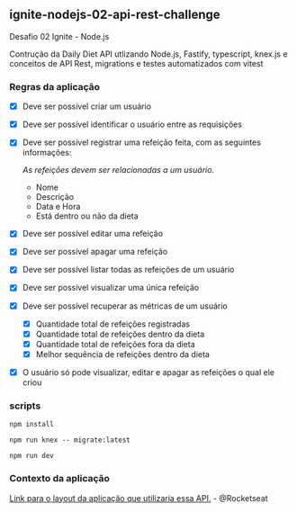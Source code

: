 ## ignite-nodejs-02-api-rest-challenge

Desafio 02 Ignite - Node.js 

Contrução da Daily Diet API utlizando Node.js, Fastify, typescript, knex.js 
e conceitos de API Rest, migrations e testes automatizados com vitest

### Regras da aplicação

- [x] Deve ser possível criar um usuário
- [x] Deve ser possível identificar o usuário entre as requisições
- [x] Deve ser possível registrar uma refeição feita, com as seguintes informações:
    
    *As refeições devem ser relacionadas a um usuário.*
    
    - Nome
    - Descrição
    - Data e Hora
    - Está dentro ou não da dieta



- [x] Deve ser possível editar uma refeição
- [x] Deve ser possível apagar uma refeição
- [x] Deve ser possível listar todas as refeições de um usuário
- [x] Deve ser possível visualizar uma única refeição
- [x] Deve ser possível recuperar as métricas de um usuário
    - [x] Quantidade total de refeições registradas
    - [x] Quantidade total de refeições dentro da dieta
    - [x] Quantidade total de refeições fora da dieta
    - [x] Melhor sequência de refeições dentro da dieta

- [x] O usuário só pode visualizar, editar e apagar as refeições o qual ele criou 

### scripts
```
npm install

npm run knex -- migrate:latest

npm run dev
```

### Contexto da aplicação
[Link para o layout da aplicação que utilizaria essa API.](https://www.figma.com/community/file/1218573349379609244) - @Rocketseat
